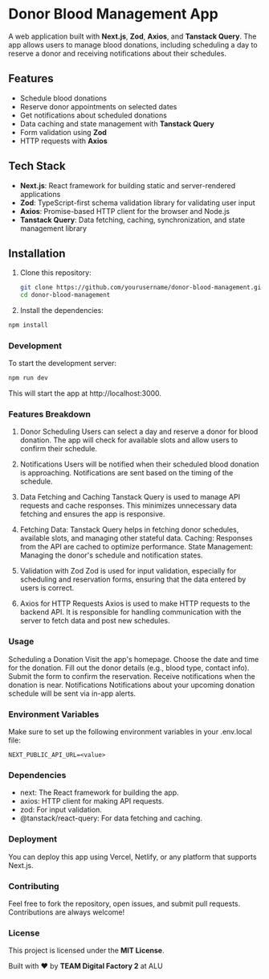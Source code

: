 # Donor Blood Management App

A web application built with **Next.js**, **Zod**, **Axios**, and **Tanstack Query**. The app allows users to manage blood donations, including scheduling a day to reserve a donor and receiving notifications about their schedules.

## Features
- Schedule blood donations
- Reserve donor appointments on selected dates
- Get notifications about scheduled donations
- Data caching and state management with **Tanstack Query**
- Form validation using **Zod**
- HTTP requests with **Axios**

## Tech Stack
- **Next.js**: React framework for building static and server-rendered applications
- **Zod**: TypeScript-first schema validation library for validating user input
- **Axios**: Promise-based HTTP client for the browser and Node.js
- **Tanstack Query**: Data fetching, caching, synchronization, and state management library

## Installation

1. Clone this repository:

   ```bash
   git clone https://github.com/yourusername/donor-blood-management.git
   cd donor-blood-management
   ```
2. Install the dependencies:

```bash
npm install
```
### Development
To start the development server:

```bash
npm run dev
```
This will start the app at http://localhost:3000.

### Features Breakdown
1. Donor Scheduling
Users can select a day and reserve a donor for blood donation. The app will check for available slots and allow users to confirm their schedule.

2. Notifications
Users will be notified when their scheduled blood donation is approaching. Notifications are sent based on the timing of the schedule.

3. Data Fetching and Caching
Tanstack Query is used to manage API requests and cache responses. This minimizes unnecessary data fetching and ensures the app is responsive.

4. Fetching Data: Tanstack Query helps in fetching donor schedules, available slots, and managing other stateful data.
Caching: Responses from the API are cached to optimize performance.
State Management: Managing the donor's schedule and notification states.

5. Validation with Zod
Zod is used for input validation, especially for scheduling and reservation forms, ensuring that the data entered by users is correct.

6. Axios for HTTP Requests
Axios is used to make HTTP requests to the backend API. It is responsible for handling communication with the server to fetch data and post new schedules.

### Usage
Scheduling a Donation
Visit the app's homepage.
Choose the date and time for the donation.
Fill out the donor details (e.g., blood type, contact info).
Submit the form to confirm the reservation.
Receive notifications when the donation is near.
Notifications
Notifications about your upcoming donation schedule will be sent via in-app alerts.

### Environment Variables
Make sure to set up the following environment variables in your .env.local file:

```arduino
NEXT_PUBLIC_API_URL=<value>
```
### Dependencies
- next: The React framework for building the app.
- axios: HTTP client for making API requests.
- zod: For input validation.
- @tanstack/react-query: For data fetching and caching.

### Deployment
You can deploy this app using Vercel, Netlify, or any platform that supports Next.js.

### Contributing
Feel free to fork the repository, open issues, and submit pull requests. Contributions are always welcome!

### License
This project is licensed under the **MIT License**.

Built with ❤️ by **TEAM Digital Factory 2** at ALU
